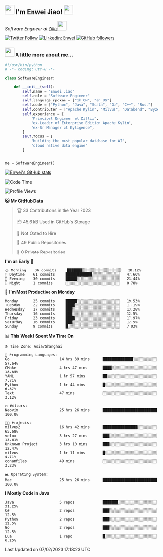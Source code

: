 <h2><img src="https://emojis.slackmojis.com/emojis/images/1531849430/4246/blob-sunglasses.gif?1531849430" width="30"/> I'm  Enwei Jiao! <img src="https://media.giphy.com/media/juBt25nT1KGys/giphy.gif" width=30> </h2>
<!-- <img align='right' src="https://media.giphy.com/media/M9gbBd9nbDrOTu1Mqx/giphy.gif" width="230"> -->
<p><em>Software Engineer at <a href="https://zilliz.com/">Zilliz</a><img src="https://media.giphy.com/media/WUlplcMpOCEmTGBtBW/giphy.gif" width="30"></em></p>

[![Twitter Follow](https://img.shields.io/twitter/follow/misteranmol?label=Follow)](https://twitter.com/intent/follow?screen_name=EnweiJiao)
[![Linkedin: Enwei](https://img.shields.io/badge/-enwei-blue?style=&logo=Linkedin&logoColor=white&link=https://www.linkedin.com/in/enwei-jiao-41192a97)](https://www.linkedin.com/in/enwei-jiao-41192a97/)
[![GitHub followers](https://img.shields.io/github/followers/jiaoew1991?label=Follow&style=social)](https://github.com/jiaoew1991)


### <img src="https://media.giphy.com/media/VgCDAzcKvsR6OM0uWg/giphy.gif" width="30"> A little more about me...  

```python
#!/usr/bin/python
# -*- coding: utf-8 -*-

class SoftwareEngineer:

    def __init__(self):
        self.name = "Enwei Jiao"
        self.role = "Software Engineer"
        self.language_spoken = ["zh_CN", "en_US"]
        self.code = ["Python", "Java", "Scala", "Go", "C++", "Rust"]
        self.contributer = ["Apache Kylin", "Milvus", "Databend", "Byzer-Lang"]
        self.experience = [
            "Principal Engineer at Zilliz",
            "ex-Leader of Enterprise Edition Apache Kylin",
            "ex-Sr Manager at Kyligence",
        ]
        self.focus = [
            "building the most popular database for AI",
            "cloud native data engine"
        ]


me = SoftwareEngineer()
```

[![Enwei's GitHub stats](https://github-readme-stats.vercel.app/api?username=jiaoew1991&count_private=true&show_icons=true)](https://github.com/jiaoew1991/jiaoew1991)

<!-- [![Top Langs](https://github-readme-stats.vercel.app/api/top-langs/?username=jiaoew1991&layout=compact)](https://github.com/jiaoew1991/jiaoew1991) -->

<!--START_SECTION:waka-->
![Code Time](http://img.shields.io/badge/Code%20Time-486%20hrs%2015%20mins-blue)

![Profile Views](http://img.shields.io/badge/Profile%20Views-0-blue)

**🐱 My GitHub Data** 

> 🏆 33 Contributions in the Year 2023
 > 
> 📦 45.6 kB Used in GitHub's Storage 
 > 
> 🚫 Not Opted to Hire
 > 
> 📜 49 Public Repositories 
 > 
> 🔑 0 Private Repositories  
 > 
**I'm an Early 🐤** 

```text
🌞 Morning    36 commits     ███████░░░░░░░░░░░░░░░░░░   28.12% 
🌆 Daytime    61 commits     ████████████░░░░░░░░░░░░░   47.66% 
🌃 Evening    30 commits     █████░░░░░░░░░░░░░░░░░░░░   23.44% 
🌙 Night      1 commits      ░░░░░░░░░░░░░░░░░░░░░░░░░   0.78%

```
📅 **I'm Most Productive on Monday** 

```text
Monday       25 commits     █████░░░░░░░░░░░░░░░░░░░░   19.53% 
Tuesday      22 commits     ████░░░░░░░░░░░░░░░░░░░░░   17.19% 
Wednesday    17 commits     ███░░░░░░░░░░░░░░░░░░░░░░   13.28% 
Thursday     16 commits     ███░░░░░░░░░░░░░░░░░░░░░░   12.5% 
Friday       23 commits     ████░░░░░░░░░░░░░░░░░░░░░   17.97% 
Saturday     16 commits     ███░░░░░░░░░░░░░░░░░░░░░░   12.5% 
Sunday       9 commits      █░░░░░░░░░░░░░░░░░░░░░░░░   7.03%

```


📊 **This Week I Spent My Time On** 

```text
⌚︎ Time Zone: Asia/Shanghai

💬 Programming Languages: 
Go                       14 hrs 39 mins      ██████████████░░░░░░░░░░░   57.64% 
CMake                    4 hrs 47 mins       ████░░░░░░░░░░░░░░░░░░░░░   18.85% 
YAML                     1 hr 57 mins        ██░░░░░░░░░░░░░░░░░░░░░░░   7.71% 
Python                   1 hr 44 mins        █░░░░░░░░░░░░░░░░░░░░░░░░   6.87% 
Text                     47 mins             ░░░░░░░░░░░░░░░░░░░░░░░░░   3.12%

🔥 Editors: 
Neovim                   25 hrs 26 mins      █████████████████████████   100.0%

🐱‍💻 Projects: 
milvus2                  16 hrs 42 mins      ████████████████░░░░░░░░░   65.68% 
velox                    3 hrs 27 mins       ███░░░░░░░░░░░░░░░░░░░░░░   13.61% 
Unknown Project          3 hrs 10 mins       ███░░░░░░░░░░░░░░░░░░░░░░   12.47% 
milvus                   1 hr 11 mins        █░░░░░░░░░░░░░░░░░░░░░░░░   4.71% 
conanfiles               49 mins             ░░░░░░░░░░░░░░░░░░░░░░░░░   3.23%

💻 Operating System: 
Mac                      25 hrs 26 mins      █████████████████████████   100.0%

```

**I Mostly Code in Java** 

```text
Java                     5 repos             ███████░░░░░░░░░░░░░░░░░░   31.25% 
C#                       2 repos             ███░░░░░░░░░░░░░░░░░░░░░░   12.5% 
Python                   2 repos             ███░░░░░░░░░░░░░░░░░░░░░░   12.5% 
Go                       2 repos             ███░░░░░░░░░░░░░░░░░░░░░░   12.5% 
Lua                      1 repo              █░░░░░░░░░░░░░░░░░░░░░░░░   6.25%

```



 Last Updated on 07/02/2023 17:18:23 UTC
<!--END_SECTION:waka-->
